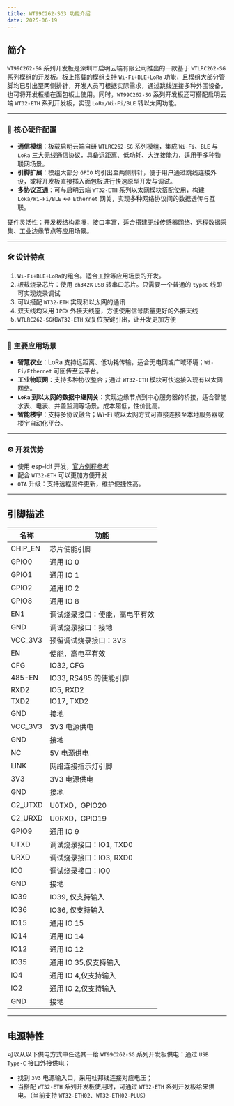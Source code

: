 ```yaml
---
title: WT99C262-SG3 功能介绍
date: 2025-06-19
---
```


## 简介

`WT99C262-SG` 系列开发板是深圳市启明云端有限公司推出的一款基于 `WTLRC262-SG` 系列模组的开发板。板上搭载的模组支持 `Wi-Fi+BLE+LoRa` 功能，且模组大部分管脚均已引出至两侧排针，开发人员可根据实际需求，通过跳线连接多种外围设备，也可将开发板插在面包板上使用。同时，`WT99C262-SG` 系列开发板还可搭配启明云端 `WT32-ETH` 系列开发板，实现 `LoRa/Wi-Fi/BLE` 转以太网功能。

---

### 🔧 核心硬件配置

- **通信模组**：板载启明云端自研 `WTLRC262-SG` 系列模组，集成 `Wi-Fi`、`BLE` 与 `LoRa` 三大无线通信协议，具备远距离、低功耗、大连接能力，适用于多种物联网场景。
- **引脚扩展**：模组大部分 `GPIO` 均引出至两侧排针，便于用户通过跳线连接外设，或将开发板直接插入面包板进行快速原型开发与调试。
- **多协议互通**：可与启明云端 `WT32-ETH` 系列以太网模块搭配使用，构建 `LoRa/Wi-Fi/BLE` ↔ `Ethernet` 网关，实现多种网络协议间的数据透传与互联。

硬件灵活性：开发板结构紧凑，接口丰富，适合搭建无线传感器网络、远程数据采集、工业边缘节点等应用场景。

---

### 🛠️ 设计特点

1. `Wi-Fi+BLE+LoRa`的组合。适合工控等应用场景的开发。
2. 板载烧录芯片：使用 `ch342K` `USB` 转串口芯片。只需要一个普通的 `typeC` 线即可实现烧录调试
3. 可以搭配 `WT32-ETH` 实现和以太网的通讯
4. 双天线均采用 `IPEX` 外接天线座，方便使用信号质量更好的外接天线
5. `WTLRC262-SG`和`WT32-ETH` 双复位按键引出，让开发更加方便

---

### 📡 主要应用场景

- **智慧农业**：LoRa 支持远距离、低功耗传输，适合无电网或广域环境；`Wi-Fi/Ethernet` 可回传至云平台。
- **工业物联网**：支持多种协议整合；通过 `WT32-ETH` 模块可快速接入现有以太网网络。
- **`LoRa` 到以太网的数据中继网关**：实现边缘节点到中心服务器的桥接，适合智能水表、电表、井盖监测等场景。成本超低，性价比高。
- **智能楼宇**：支持多协议融合；Wi-Fi 或以太网方式可直接连接至本地服务器或楼宇自动化平台。

---

### ⚙️ 开发优势

- 使用 esp-idf 开发，[官方例程参考](https://github.com/wireless-tag-com/WTLRC262-SG)
- 配合 `WT32-ETH` 可以更加方便开发
- `OTA` 升级：支持远程固件更新，维护便捷性高。

---

## 引脚描述

| 名称    | 功能                           |
| ------- | ------------------------------ |
| CHIP_EN | 芯片使能引脚                   |
| GPIO0   | 通用 IO 0                      |
| GPIO1   | 通用 IO 1                      |
| GPIO2   | 通用 IO 2                      |
| GPIO8   | 通用 IO 8                      |
| EN1     | 调试烧录接口：使能，高电平有效 |
| GND     | 调试烧录接口：接地             |
| VCC_3V3 | 预留调试烧录接口：3V3          |
| EN      | 使能，高电平有效               |
| CFG     | IO32, CFG                      |
| 485-EN  | IO33, RS485 的使能引脚         |
| RXD2    | IO5, RXD2                      |
| TXD2    | IO17, TXD2                     |
| GND     | 接地                           |
| VCC_3V3 | 3V3 电源供电                   |
| GND     | 接地                           |
| NC      | 5V 电源供电                    |
| LINK    | 网络连接指示灯引脚             |
| 3V3     | 3V3 电源供电                   |
| GND     | 接地                           |
| C2_UTXD | U0TXD，GPIO20                  |
| C2_URXD | U0RXD，GPIO19                  |
| GPIO9   | 通用 IO 9                      |
| UTXD    | 调试烧录接口：IO1, TXD0        |
| URXD    | 调试烧录接口：IO3, RXD0        |
| IO0     | 调试烧录接口：IO0              |
| GND     | 接地                           |
| IO39    | IO39, 仅支持输入               |
| IO36    | IO36, 仅支持输入               |
| IO15    | 通用 IO 15                     |
| IO14    | 通用 IO 14                     |
| IO12    | 通用 IO 12                     |
| IO35    | 通用 IO 35,仅支持输入          |
| IO4     | 通用 IO 4,仅支持输入           |
| IO2     | 通用 IO 2,仅支持输入           |
| GND     | 接地                           |

---

## 电源特性

可以从以下供电方式中任选其一给 `WT99C262-SG` 系列开发板供电：通过 `USB Type-C` 接口外接供电；

- 找到 `3V3` 电源输入口，采用杜邦线连接对应电压；
- 当搭配 `WT32-ETH` 系列开发板使用时，可通过 `WT32-ETH` 系列开发板给来供电。（当前支持 `WT32-ETH02`、`WT32-ETH02-PLUS`）
